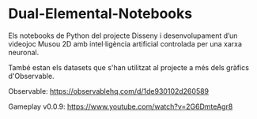 # Dual-Elemental-Notebooks
Els notebooks de Python del projecte Disseny i desenvolupament d’un videojoc Musou 2D amb intel·ligència artificial controlada per una xarxa neuronal.

També estan els datasets que s'han utilitzat al projecte a més dels gràfics d'Observable.

Observable: https://observablehq.com/d/1de930102d260589

Gameplay v0.0.9: https://www.youtube.com/watch?v=2G6DmteAgr8
